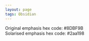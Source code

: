 ```yaml
---
layout: page
tags: Obsidian 
---
```


Original emphasis hex code: \#8DBF9B  
Solarised emphasis hex code: \#2aa198